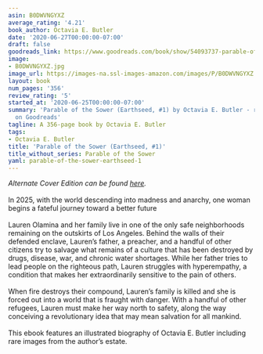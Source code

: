 ```yaml
---
asin: B0DWVNGYXZ
average_rating: '4.21'
book_author: Octavia E. Butler
date: '2020-06-27T00:00:00-07:00'
draft: false
goodreads_link: https://www.goodreads.com/book/show/54093737-parable-of-the-sower
image:
- B0DWVNGYXZ.jpg
image_url: https://images-na.ssl-images-amazon.com/images/P/B0DWVNGYXZ.01._SCLZZZZZZZ.jpg
layout: book
num_pages: '356'
review_rating: '5'
started_at: '2020-06-25T00:00:00-07:00'
summary: 'Parable of the Sower (Earthseed, #1) by Octavia E. Butler - rated 4.21/5
  on Goodreads'
tagline: A 356-page book by Octavia E. Butler
tags:
- Octavia E. Butler
title: 'Parable of the Sower (Earthseed, #1)'
title_without_series: Parable of the Sower
yaml: parable-of-the-sower-earthseed-1
---
```


<i>Alternate Cover Edition can be found <a href="https://www.goodreads.com/book/show/36310391-parable-of-the-sower" rel="nofollow noopener">here</a>. </i><br /><br />In 2025, with the world descending into madness and anarchy, one woman begins a fateful journey toward a better future<br /><br />Lauren Olamina and her family live in one of the only safe neighborhoods remaining on the outskirts of Los Angeles. Behind the walls of their defended enclave, Lauren’s father, a preacher, and a handful of other citizens try to salvage what remains of a culture that has been destroyed by drugs, disease, war, and chronic water shortages. While her father tries to lead people on the righteous path, Lauren struggles with hyperempathy, a condition that makes her extraordinarily sensitive to the pain of others.<br /><br />When fire destroys their compound, Lauren’s family is killed and she is forced out into a world that is fraught with danger. With a handful of other refugees, Lauren must make her way north to safety, along the way conceiving a revolutionary idea that may mean salvation for all mankind.<br /><br />This ebook features an illustrated biography of Octavia E. Butler including rare images from the author’s estate.